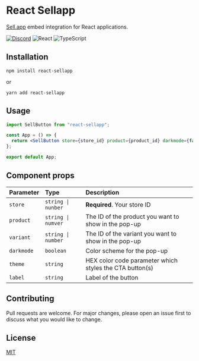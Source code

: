 # React Sellapp

[Sell.app](https://sell.app/) embed integration for React applications.

[![Discord](https://img.shields.io/badge/%3CServer%3E-%237289DA.svg?style=for-the-badge&logo=discord&logoColor=white)](https://sell.app/discord)
![React](https://img.shields.io/badge/react-%2320232a.svg?style=for-the-badge&logo=react&logoColor=%2361DAFB)
![TypeScript](https://img.shields.io/badge/typescript-%23007ACC.svg?style=for-the-badge&logo=typescript&logoColor=white)

## Installation

```shell
npm install react-sellapp
```

or

```shell
yarn add react-sellapp
```

## Usage

```jsx
import SellButton from "react-sellapp";

const App = () => {
  return <SellButton store={store_id} product={product_id} darkmode={false} />;
};

export default App;
```

## Component props

| Parameter  | Type               | Description                                             |
| :--------- | :----------------- | :------------------------------------------------------ |
| `store`    | `string \| nunber` | **Required**. Your store ID                             |
| `product`  | `string \| numver` | The ID of the product you want to show in the pop-up    |
| `variant`  | `string \| number` | The ID of the variant you want to show in the pop-up    |
| `darkmode` | `boolean`          | Color scheme for the pop-up                             |
| `theme`    | `string`           | HEX color code parameter which styles the CTA button(s) |
| `label`    | `string`           | Label of the button                                     |

## Contributing

Pull requests are welcome. For major changes, please open an issue first to discuss what you would like to change.

## License

[MIT](https://choosealicense.com/licenses/mit/)
